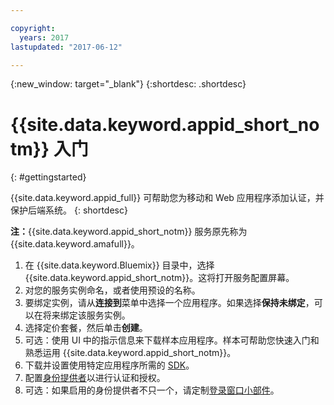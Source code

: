 ```yaml
---

copyright:
  years: 2017
lastupdated: "2017-06-12"

---
```


{:new_window: target="_blank"}
{:shortdesc: .shortdesc}

# {{site.data.keyword.appid_short_notm}} 入门
{: #gettingstarted}

{{site.data.keyword.appid_full}} 可帮助您为移动和 Web 应用程序添加认证，并保护后端系统。
{: shortdesc}

**注：**{{site.data.keyword.appid_short_notm}} 服务原先称为 {{site.data.keyword.amafull}}。


1. 在 {{site.data.keyword.Bluemix}} 目录中，选择 {{site.data.keyword.appid_short_notm}}。这将打开服务配置屏幕。
2. 对您的服务实例命名，或者使用预设的名称。
3. 要绑定实例，请从**连接到**菜单中选择一个应用程序。如果选择**保持未绑定**，可以在将来绑定该服务实例。
4. 选择定价套餐，然后单击**创建**。
5. 可选：使用 UI 中的指示信息来下载样本应用程序。样本可帮助您快速入门和熟悉运用 {{site.data.keyword.appid_short_notm}}。
6. 下载并设置使用特定应用程序所需的 [SDK](/docs/services/appid/relatedlinks.html)。
7. 配置[身份提供者](/docs/services/appid/identity-providers.html)以进行认证和授权。
8. 可选：如果启用的身份提供者不只一个，请定制[登录窗口小部件](/docs/services/appid/login-widget.html)。
